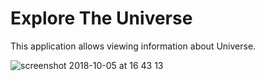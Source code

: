 # Explore The Universe
This application allows viewing information about Universe.

![screenshot 2018-10-05 at 16 43 13](https://user-images.githubusercontent.com/30631373/46542427-a6a56a00-c8be-11e8-8a0d-d92b7aaa1346.png)
